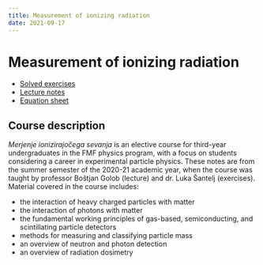 ```yaml
---
title: Measurement of ionizing radiation
date: 2021-09-17
---
```


# Measurement of ionizing radiation

- [Solved exercises](meris-exercises.pdf)
- [Lecture notes](meris-lecture.pdf)
- [Equation sheet](meris-equation-sheet.pdf)

## Course description

*Merjenje ionizirajočega sevanja* is an elective course for third-year undergraduates in the FMF physics program, with a focus on students considering a career in experimental particle physics. These notes are from the summer semester of the 2020-21 academic year, when the course was taught by professor Boštjan Golob (lecture) and dr. Luka Šantelj (exercises). Material covered in the course includes:

- the interaction of heavy charged particles with matter
- the interaction of photons with matter
- the fundamental working principles of gas-based, semiconducting, and scintillating particle detectors 
- methods for measuring and classifying particle mass
- an overview of neutron and photon detection
- an overview of radiation dosimetry
